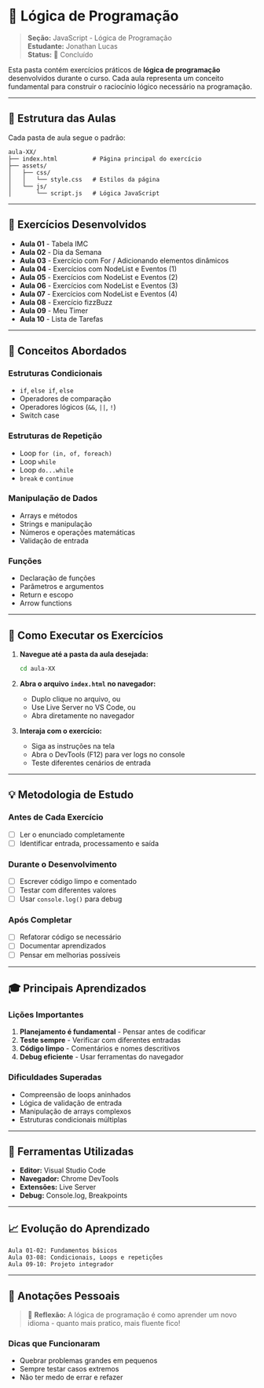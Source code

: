 # 🧠 Lógica de Programação

> **Seção:** JavaScript - Lógica de Programação  
> **Estudante:** Jonathan Lucas  
> **Status:** 🔄 Concluído

Esta pasta contém exercícios práticos de **lógica de programação** desenvolvidos durante o curso. Cada aula representa um conceito fundamental para construir o raciocínio lógico necessário na programação.

---

## 📁 Estrutura das Aulas

Cada pasta de aula segue o padrão:

```
aula-XX/
├── index.html          # Página principal do exercício
├── assets/
│   ├── css/
│   │   └── style.css   # Estilos da página
│   └── js/
│       └── script.js   # Lógica JavaScript
```

---

## 🎯 Exercícios Desenvolvidos

- **Aula 01** - Tabela IMC
- **Aula 02** - Dia da Semana
- **Aula 03** - Exercício com For / Adicionando elementos dinâmicos
- **Aula 04** - Exercícios com NodeList e Eventos (1)
- **Aula 05** - Exercícios com NodeList e Eventos (2)
- **Aula 06** - Exercícios com NodeList e Eventos (3)
- **Aula 07** - Exercícios com NodeList e Eventos (4)
- **Aula 08** - Exercício fizzBuzz
- **Aula 09** - Meu Timer
- **Aula 10** - Lista de Tarefas

---

## 🧩 Conceitos Abordados

### Estruturas Condicionais

- `if`, `else if`, `else`
- Operadores de comparação
- Operadores lógicos (`&&`, `||`, `!`)
- Switch case

### Estruturas de Repetição

- Loop `for (in, of, foreach)`
- Loop `while`
- Loop `do...while`
- `break` e `continue`

### Manipulação de Dados

- Arrays e métodos
- Strings e manipulação
- Números e operações matemáticas
- Validação de entrada

### Funções

- Declaração de funções
- Parâmetros e argumentos
- Return e escopo
- Arrow functions

---

## 🚀 Como Executar os Exercícios

1. **Navegue até a pasta da aula desejada:**

   ```bash
   cd aula-XX
   ```

2. **Abra o arquivo `index.html` no navegador:**
   - Duplo clique no arquivo, ou
   - Use Live Server no VS Code, ou
   - Abra diretamente no navegador

3. **Interaja com o exercício:**
   - Siga as instruções na tela
   - Abra o DevTools (F12) para ver logs no console
   - Teste diferentes cenários de entrada

---

## 💡 Metodologia de Estudo

### Antes de Cada Exercício

- [ ] Ler o enunciado completamente
- [ ] Identificar entrada, processamento e saída

### Durante o Desenvolvimento

- [ ] Escrever código limpo e comentado
- [ ] Testar com diferentes valores
- [ ] Usar `console.log()` para debug

### Após Completar

- [ ] Refatorar código se necessário
- [ ] Documentar aprendizados
- [ ] Pensar em melhorias possíveis

---

## 🎓 Principais Aprendizados

### Lições Importantes

1. **Planejamento é fundamental** - Pensar antes de codificar
2. **Teste sempre** - Verificar com diferentes entradas
3. **Código limpo** - Comentários e nomes descritivos
4. **Debug eficiente** - Usar ferramentas do navegador

### Dificuldades Superadas

- Compreensão de loops aninhados
- Lógica de validação de entrada
- Manipulação de arrays complexos
- Estruturas condicionais múltiplas

---

## 🔧 Ferramentas Utilizadas

- **Editor:** Visual Studio Code
- **Navegador:** Chrome DevTools
- **Extensões:** Live Server
- **Debug:** Console.log, Breakpoints

---

## 📈 Evolução do Aprendizado

```
Aula 01-02: Fundamentos básicos
Aula 03-08: Condicionais, Loops e repetições
Aula 09-10: Projeto integrador
```

---

## 📝 Anotações Pessoais

> 💭 **Reflexão:** A lógica de programação é como aprender um novo idioma - quanto mais pratico, mais fluente fico!

### Dicas que Funcionaram

- Quebrar problemas grandes em pequenos
- Sempre testar casos extremos
- Não ter medo de errar e refazer

